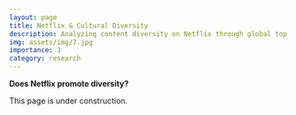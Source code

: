 ```yaml
---
layout: page
title: Netflix & Cultural Diversity
description: Analyzing content diversity on Netflix through global top 10 lists
img: assets/img/7.jpg
importance: 3
category: research
---
```


**Does Netflix promote diversity?**

This page is under construction. 
